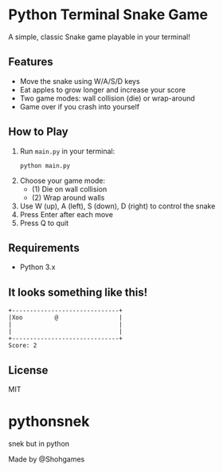 # Python Terminal Snake Game

A simple, classic Snake game playable in your terminal!

## Features
- Move the snake using W/A/S/D keys
- Eat apples to grow longer and increase your score
- Two game modes: wall collision (die) or wrap-around
- Game over if you crash into yourself

## How to Play
1. Run `main.py` in your terminal:
	```
	python main.py
	```
2. Choose your game mode:
	- (1) Die on wall collision
	- (2) Wrap around walls
3. Use W (up), A (left), S (down), D (right) to control the snake
4. Press Enter after each move
5. Press Q to quit

## Requirements
- Python 3.x

## It looks something like this!
```
+------------------------------+
|Xoo         @                 |
|                              |
|                              |
+------------------------------+
Score: 2
```

## License
MIT
# pythonsnek
snek but in python

Made by @Shohgames


